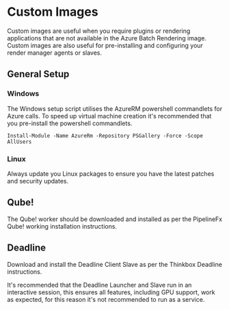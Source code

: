 # Custom Images

Custom images are useful when you require plugins or rendering applications that are not available in the Azure Batch Rendering
image.  Custom images are also useful for pre-installing and configuring your render manager agents or slaves.

## General Setup

### Windows

The Windows setup script utilises the AzureRM powershell commandlets for Azure calls.  To speed up virtual machine creation it's 
recommended that you pre-install the powershell commandlets.

```
Install-Module -Name AzureRm -Repository PSGallery -Force -Scope AllUsers
```

### Linux

Always update you Linux packages to ensure you have the latest patches and security updates.

## Qube!

The Qube! worker should be downloaded and installed as per the PipelineFx Qube! working installation instructions.

## Deadline

Download and install the Deadline Client Slave as per the Thinkbox Deadline instructions.

It's recommended that the Deadline Launcher and Slave run in an interactive session, this ensures all features, including GPU support,
work as expected, for this reason it's not recommended to run as a service.
